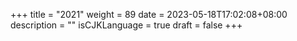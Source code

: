+++
title = "2021"
weight = 89
date = 2023-05-18T17:02:08+08:00
description = ""
isCJKLanguage = true
draft = false
+++